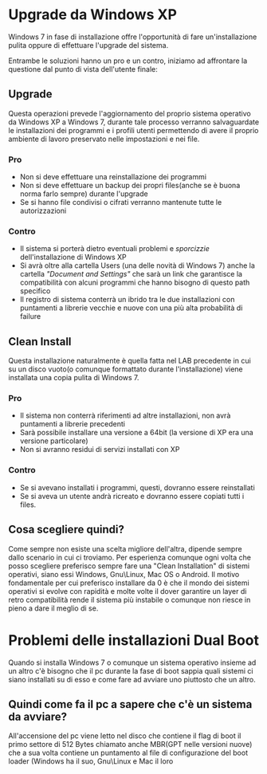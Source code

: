 # Upgrade da Windows XP

Windows 7 in fase di installazione offre l'opportunità di fare un'installazione pulita oppure di effettuare l'upgrade del sistema.

Entrambe le soluzioni hanno un pro e un contro, iniziamo ad affrontare la questione dal punto di vista dell'utente finale:

## Upgrade

Questa operazioni prevede l'aggiornamento del proprio sistema operativo da Windows XP a Windows 7, durante tale processo verranno salvaguardate le installazioni dei programmi e i profili utenti permettendo di avere il proprio ambiente di lavoro preservato nelle impostazioni e nei file.

### Pro

* Non si deve effettuare una reinstallazione dei programmi
* Non si deve effettuare un backup dei propri files(anche se è buona norma farlo sempre) durante l'upgrade
* Se si hanno file condivisi o cifrati verranno mantenute tutte le autorizzazioni

### Contro

* Il sistema si porterà dietro eventuali problemi e *sporcizzie* dell'installazione di Windows XP
* Si avrà oltre alla cartella Users (una delle novità di Windows 7) anche la cartella *"Document and Settings"* che sarà un link che garantisce la compatibilità con alcuni programmi che hanno bisogno di questo path specifico
* Il registro di sistema conterrà un ibrido tra le due installazioni con puntamenti a librerie vecchie e nuove con una più alta probabilità di failure

## Clean Install

Questa installazione naturalmente è quella fatta nel LAB precedente in cui su un disco vuoto(o comunque formattato durante l'installazione) viene installata una copia pulita di Windows 7.

### Pro

* Il sistema non conterrà riferimenti ad altre installazioni, non avrà puntamenti a librerie precedenti
* Sarà possibile installare una versione a 64bit (la versione di XP era una versione particolare)
* Non si avranno residui di servizi installati con XP

### Contro

* Se si avevano installati i programmi, questi, dovranno essere reinstallati
* Se si aveva un utente andrà ricreato e dovranno essere copiati tutti i files.


## Cosa scegliere quindi?

Come sempre non esiste una scelta migliore dell'altra, dipende sempre dallo scenario in cui ci troviamo.
Per esperienza comunque ogni volta che posso scegliere preferisco sempre fare una "Clean Installation" di sistemi operativi, siano essi Windows, Gnu\Linux, Mac OS o Android.
Il motivo fondamentale per cui preferisco installare da 0 è che il mondo dei sistemi operativi si evolve con rapidità e molte volte il dover garantire un layer di retro compatibilità rende il sistema più instabile o comunque non riesce in pieno a dare il meglio di se.

# Problemi delle installazioni Dual Boot

Quando si installa Windows 7 o comunque un sistema operativo insieme ad un altro c'è bisogno che il pc durante la fase di boot sappia quali sistemi ci siano installati su di esso e come fare ad avviare uno piuttosto che un altro.

## Quindi come fa il pc a sapere che c'è un sistema da avviare?

All'accensione del pc viene letto nel disco che contiene il flag di boot il primo settore di 512 Bytes chiamato anche MBR(GPT nelle versioni nuove) che a sua volta contiene un puntamento al file di configurazione del boot loader (Windows ha il suo, Gnu\Linux e Mac il loro